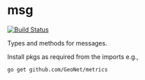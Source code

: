 # msg

[![Build Status](https://snap-ci.com/GeoNet/msg/branch/master/build_image)](https://snap-ci.com/GeoNet/msg/branch/master)

Types and methods for messages.

Install pkgs as required from the imports e.g.,

```
go get github.com/GeoNet/metrics
```